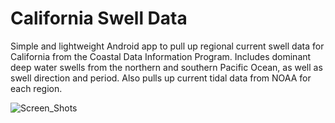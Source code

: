 # California Swell Data

Simple and lightweight Android app to pull up regional current swell data for California from the Coastal Data Information Program. Includes dominant deep water swells from the northern and southern Pacific Ocean, as well as swell direction and period. Also pulls up current tidal data from NOAA for each region. 

![Screen_Shots](https://raw.githubusercontent.com/pachecosf/CDIP-Real-Time-Swell-Data/master/screenshots/SwellTideScreenShots.jpg)
